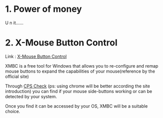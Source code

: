 # 1. Power of money
U n it......

# 2. X-Mouse Button Control

Link : [X-Mouse Button Control](https://www.highrez.co.uk/downloads/XMouseButtonControl.htm)

XMBC is a free tool for Windows that allows you to re-configure and remap mouse buttons to expand the capabilities of your mouse(reference by the official site)

Through [CPS Check](https://cps-check.com/cn/mouse-buttons-test) (ps: using chrome will be better according the site introduction) you can find if your mouse side-buttons working or can be detected by your system.

Once you find it can be accessed by your OS, XMBC will be a suitable choice.